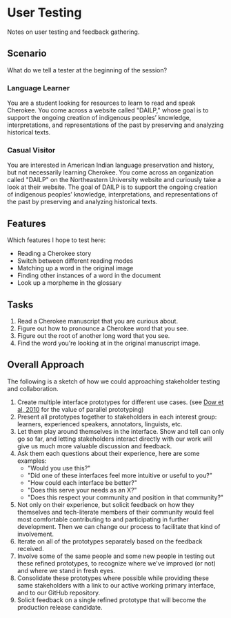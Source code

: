 # User Testing

Notes on user testing and feedback gathering.

## Scenario

What do we tell a tester at the beginning of the session?

### Language Learner

You are a student looking for resources to learn to read and speak Cherokee.
You come across a website called "DAILP," whose goal is to support the ongoing creation of indigenous peoples’ knowledge, interpretations, and representations of the past by preserving and analyzing historical texts.

### Casual Visitor

You are interested in American Indian language preservation and history, but not necessarily learning Cherokee.
You come across an organization called "DAILP" on the Northeastern University website and curiously take a look at their website.
The goal of DAILP is to support the ongoing creation of indigenous peoples’ knowledge, interpretations, and representations of the past by preserving and analyzing historical texts.

## Features

Which features I hope to test here:

- Reading a Cherokee story
- Switch between different reading modes
- Matching up a word in the original image
- Finding other instances of a word in the document
- Look up a morpheme in the glossary

## Tasks

1. Read a Cherokee manuscript that you are curious about.
2. Figure out how to pronounce a Cherokee word that you see.
3. Figure out the root of another long word that you see.
4. Find the word you're looking at in the original manuscript image.

## Overall Approach

The following is a sketch of how we could approaching stakeholder testing and collaboration.

1. Create multiple interface prototypes for different use cases. (see [Dow et al, 2010](https://www.google.com/url?sa=t&rct=j&q=&esrc=s&source=web&cd=&ved=2ahUKEwi94P3PppHsAhWlUt8KHXkUA7oQFjABegQIBBAB&url=http%3A%2F%2Fspdow.ucsd.edu%2Ffiles%2FPrototypingParallel-TOCHI10.pdf&usg=AOvVaw3Y9g1TBANvYS0fiy9-50dH) for the value of parallel prototyping)
2. Present all prototypes together to stakeholders in each interest group: learners, experienced speakers, annotators, linguists, etc.
3. Let them play around themselves in the interface. Show and tell can only go so far, and letting stakeholders interact directly with our work will give us much more valuable discussion and feedback.
4. Ask them each questions about their experience, here are some examples:
   - "Would you use this?"
   - "Did one of these interfaces feel more intuitive or useful to you?"
   - "How could each interface be better?"
   - "Does this serve your needs as an X?"
   - "Does this respect your community and position in that community?"
5. Not only on their experience, but solicit feedback on how they themselves and tech-literate members of their community would feel most comfortable contributing to and participating in further development.
   Then we can change our process to facilitate that kind of involvement.
6. Iterate on all of the prototypes separately based on the feedback received.
7. Involve some of the same people and some new people in testing out these refined prototypes, to recognize where we've improved (or not) and where we stand in fresh eyes.
8. Consolidate these prototypes where possible while providing these same stakeholders with a link to our active working primary interface, and to our GitHub repository.
9. Solicit feedback on a single refined prototype that will become the production release candidate.
